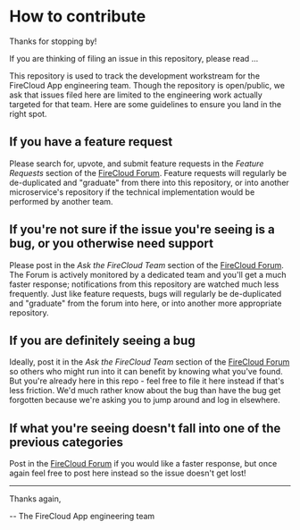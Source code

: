 # How to contribute

Thanks for stopping by!

If you are thinking of filing an issue in this repository, please read ... 

This repository is used to track the development workstream for the FireCloud App engineering team. Though the repository is open/public, we ask that issues filed here are limited to the engineering work actually targeted for that team. Here are some guidelines to ensure you land in the right spot.

## If you have a feature request

Please search for, upvote, and submit feature requests in the _Feature Requests_ section of the [FireCloud Forum](https://gatkforums.broadinstitute.org/firecloud/). Feature requests will regularly be de-duplicated and "graduate" from there into this repository, or into another  microservice's repository if the technical implementation would be performed by another team.

##  If you're not sure if the issue you're seeing is a bug, or you otherwise need support

Please post in the _Ask the FireCloud Team_ section of the [FireCloud Forum](https://gatkforums.broadinstitute.org/firecloud/). The Forum is actively monitored by a dedicated team and you'll get a much faster response; notifications from this repository are watched much less frequently. Just like feature requests, bugs will regularly be de-duplicated and "graduate" from the forum into here, or into another  more appropriate repository.

## If you are definitely seeing a bug

Ideally, post it in the _Ask the FireCloud Team_ section of the [FireCloud Forum](https://gatkforums.broadinstitute.org/firecloud/) so others who might run into it can benefit by knowing what you've found. But you're already here in this repo - feel free to file it here instead if that's less friction. We'd much rather know about the bug than have the bug get forgotten because we're asking you to jump around and log in elsewhere.

## If what you're seeing doesn't fall into one of the previous categories

Post in the [FireCloud Forum](https://gatkforums.broadinstitute.org/firecloud/) if you would like a faster response, but once again feel free to post here instead so the issue doesn't get lost!

-----

Thanks again,

-- The FireCloud App engineering team

